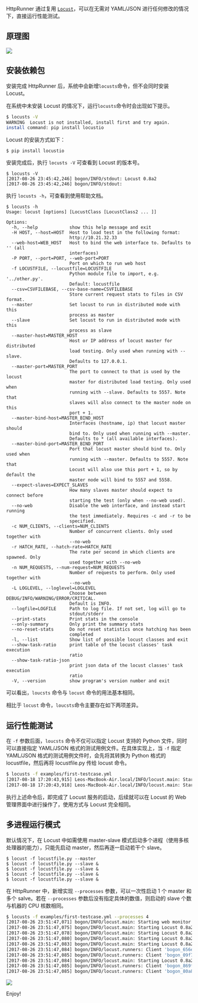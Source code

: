 HttpRunner 通过复用 [`Locust`][Locust]，可以在无需对 YAML/JSON 进行任何修改的情况下，直接运行性能测试。

## 原理图

![](/images/loadtest-schematic-diagram.jpg)

## 安装依赖包

安装完成 HttpRunner 后，系统中会新增`locusts`命令，但不会同时安装 Locust。

在系统中未安装 Locust 的情况下，运行`locusts`命令时会出现如下提示。

```bash
$ locusts -V
WARNING  Locust is not installed, install first and try again.
install command: pip install locustio
```

Locust 的安装方式如下：

```text
$ pip install locustio
```

安装完成后，执行 `locusts -V` 可查看到 Locust 的版本号。

```text
$ locusts -V
[2017-08-26 23:45:42,246] bogon/INFO/stdout: Locust 0.8a2
[2017-08-26 23:45:42,246] bogon/INFO/stdout:
```

执行 `locusts -h`，可查看到使用帮助文档。

```text
$ locusts -h
Usage: locust [options] [LocustClass [LocustClass2 ... ]]

Options:
  -h, --help            show this help message and exit
  -H HOST, --host=HOST  Host to load test in the following format:
                        http://10.21.32.33
  --web-host=WEB_HOST   Host to bind the web interface to. Defaults to '' (all
                        interfaces)
  -P PORT, --port=PORT, --web-port=PORT
                        Port on which to run web host
  -f LOCUSTFILE, --locustfile=LOCUSTFILE
                        Python module file to import, e.g. '../other.py'.
                        Default: locustfile
  --csv=CSVFILEBASE, --csv-base-name=CSVFILEBASE
                        Store current request stats to files in CSV format.
  --master              Set locust to run in distributed mode with this
                        process as master
  --slave               Set locust to run in distributed mode with this
                        process as slave
  --master-host=MASTER_HOST
                        Host or IP address of locust master for distributed
                        load testing. Only used when running with --slave.
                        Defaults to 127.0.0.1.
  --master-port=MASTER_PORT
                        The port to connect to that is used by the locust
                        master for distributed load testing. Only used when
                        running with --slave. Defaults to 5557. Note that
                        slaves will also connect to the master node on this
                        port + 1.
  --master-bind-host=MASTER_BIND_HOST
                        Interfaces (hostname, ip) that locust master should
                        bind to. Only used when running with --master.
                        Defaults to * (all available interfaces).
  --master-bind-port=MASTER_BIND_PORT
                        Port that locust master should bind to. Only used when
                        running with --master. Defaults to 5557. Note that
                        Locust will also use this port + 1, so by default the
                        master node will bind to 5557 and 5558.
  --expect-slaves=EXPECT_SLAVES
                        How many slaves master should expect to connect before
                        starting the test (only when --no-web used).
  --no-web              Disable the web interface, and instead start running
                        the test immediately. Requires -c and -r to be
                        specified.
  -c NUM_CLIENTS, --clients=NUM_CLIENTS
                        Number of concurrent clients. Only used together with
                        --no-web
  -r HATCH_RATE, --hatch-rate=HATCH_RATE
                        The rate per second in which clients are spawned. Only
                        used together with --no-web
  -n NUM_REQUESTS, --num-request=NUM_REQUESTS
                        Number of requests to perform. Only used together with
                        --no-web
  -L LOGLEVEL, --loglevel=LOGLEVEL
                        Choose between DEBUG/INFO/WARNING/ERROR/CRITICAL.
                        Default is INFO.
  --logfile=LOGFILE     Path to log file. If not set, log will go to
                        stdout/stderr
  --print-stats         Print stats in the console
  --only-summary        Only print the summary stats
  --no-reset-stats      Do not reset statistics once hatching has been
                        completed
  -l, --list            Show list of possible locust classes and exit
  --show-task-ratio     print table of the locust classes' task execution
                        ratio
  --show-task-ratio-json
                        print json data of the locust classes' task execution
                        ratio
  -V, --version         show program's version number and exit
```

可以看出，`loucsts` 命令与 `locust` 命令的用法基本相同。

相比于 `locust` 命令，`loucsts`命令主要存在如下两项差异。

## 运行性能测试

在 `-f` 参数后面，`loucsts` 命令不仅可以指定 Locust 支持的 Python 文件，同时可以直接指定 YAML/JSON 格式的测试用例文件。在具体实现上，当 `-f` 指定 YAML/JSON 格式的测试用例文件时，会先将其转换为 Python 格式的 locustfile，然后再将 locustfile.py 传给 locust 命令。

```bash
$ locusts -f examples/first-testcase.yml
[2017-08-18 17:20:43,915] Leos-MacBook-Air.local/INFO/locust.main: Starting web monitor at *:8089
[2017-08-18 17:20:43,918] Leos-MacBook-Air.local/INFO/locust.main: Starting Locust 0.8a2
```

执行上述命令后，即完成了 Locust 服务的启动，后续就可以在 Locust 的 Web 管理界面中进行操作了，使用方式与 Locust 完全相同。

## 多进程运行模式

默认情况下，在 Locust 中如需使用 master-slave 模式启动多个进程（使用多核处理器的能力），只能先启动 master，然后再逐一启动若干个 slave。

```text
$ locust -f locustfile.py --master
$ locust -f locustfile.py --slave &
$ locust -f locustfile.py --slave &
$ locust -f locustfile.py --slave &
$ locust -f locustfile.py --slave &
```

在 HttpRunner 中，新增实现 `--processes` 参数，可以一次性启动 1 个 master 和多个 salve。若在 `--processes` 参数后没有指定具体的数值，则启动的 slave 个数与机器的 CPU 核数相同。

```bash
$ locusts -f examples/first-testcase.yml --processes 4
[2017-08-26 23:51:47,071] bogon/INFO/locust.main: Starting web monitor at *:8089
[2017-08-26 23:51:47,075] bogon/INFO/locust.main: Starting Locust 0.8a2
[2017-08-26 23:51:47,078] bogon/INFO/locust.main: Starting Locust 0.8a2
[2017-08-26 23:51:47,080] bogon/INFO/locust.main: Starting Locust 0.8a2
[2017-08-26 23:51:47,083] bogon/INFO/locust.main: Starting Locust 0.8a2
[2017-08-26 23:51:47,084] bogon/INFO/locust.runners: Client 'bogon_656e0af8e968a8533d379dd252422ad3' reported as ready. Currently 1 clients ready to swarm.
[2017-08-26 23:51:47,085] bogon/INFO/locust.runners: Client 'bogon_09f73850252ee4ec739ed77d3c4c6dba' reported as ready. Currently 2 clients ready to swarm.
[2017-08-26 23:51:47,084] bogon/INFO/locust.main: Starting Locust 0.8a2
[2017-08-26 23:51:47,085] bogon/INFO/locust.runners: Client 'bogon_869f7ed671b1a9952b56610f01e2006f' reported as ready. Currently 3 clients ready to swarm.
[2017-08-26 23:51:47,085] bogon/INFO/locust.runners: Client 'bogon_80a804cda36b80fac17b57fd2d5e7cdb' reported as ready. Currently 4 clients ready to swarm.
```

![](/images/locusts-full-speed.jpg)

Enjoy!


[Locust]: http://locust.io/